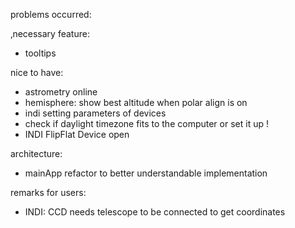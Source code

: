 
problems occurred:

‚necessary feature:
- tooltips

nice to have:
- astrometry online
- hemisphere: show best altitude when polar align is on
- indi setting parameters of devices
- check if daylight timezone fits to the computer or set it up !
- INDI FlipFlat Device open 

architecture:
- mainApp refactor to better understandable implementation

remarks for users:
- INDI: CCD needs telescope to be connected to get coordinates
